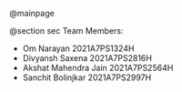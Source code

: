 @mainpage

@section sec Team Members:
- Om Narayan 2021A7PS1324H
- Divyansh Saxena 2021A7PS2816H
- Akshat Mahendra Jain 2021A7PS2564H
- Sanchit Bolinjkar 2021A7PS2997H